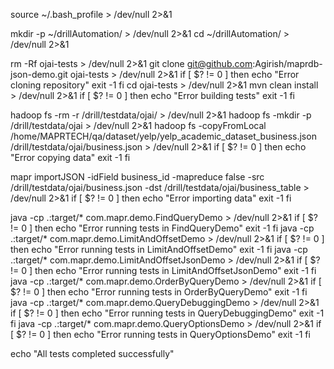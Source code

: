 source ~/.bash_profile > /dev/null 2>&1

mkdir -p ~/drillAutomation/ > /dev/null 2>&1
cd ~/drillAutomation/ > /dev/null 2>&1

rm -Rf ojai-tests > /dev/null 2>&1
git clone git@github.com:Agirish/maprdb-json-demo.git ojai-tests > /dev/null 2>&1
if [ $? != 0 ]
then
  echo "Error cloning repository"
  exit -1
fi
cd ojai-tests > /dev/null 2>&1
mvn clean install > /dev/null 2>&1
if [ $? != 0 ]
then
  echo "Error building tests"
  exit -1
fi

hadoop fs -rm -r /drill/testdata/ojai/ > /dev/null 2>&1
hadoop fs -mkdir -p /drill/testdata/ojai > /dev/null 2>&1
hadoop fs -copyFromLocal /home/MAPRTECH/qa/dataset/yelp/yelp_academic_dataset_business.json /drill/testdata/ojai/business.json > /dev/null 2>&1
if [ $? != 0 ]
then
  echo "Error copying data"
  exit -1
fi

mapr importJSON  -idField business_id -mapreduce false -src /drill/testdata/ojai/business.json -dst /drill/testdata/ojai/business_table > /dev/null 2>&1
if [ $? != 0 ]
then
  echo "Error importing data"
  exit -1
fi

java -cp .:target/*  com.mapr.demo.FindQueryDemo > /dev/null 2>&1
if [ $? != 0 ]
then
  echo "Error running tests in FindQueryDemo"
  exit -1
fi
java -cp .:target/*  com.mapr.demo.LimitAndOffsetDemo > /dev/null 2>&1
if [ $? != 0 ]
then
  echo "Error running tests in LimitAndOffsetDemo"
  exit -1
fi
java -cp .:target/*  com.mapr.demo.LimitAndOffsetJsonDemo > /dev/null 2>&1
if [ $? != 0 ]
then
  echo "Error running tests in LimitAndOffsetJsonDemo"
  exit -1
fi
java -cp .:target/*  com.mapr.demo.OrderByQueryDemo > /dev/null 2>&1
if [ $? != 0 ]
then
  echo "Error running tests in OrderByQueryDemo"
  exit -1
fi
java -cp .:target/*  com.mapr.demo.QueryDebuggingDemo > /dev/null 2>&1
if [ $? != 0 ]
then
  echo "Error running tests in QueryDebuggingDemo"
  exit -1
fi
java -cp .:target/*  com.mapr.demo.QueryOptionsDemo > /dev/null 2>&1
if [ $? != 0 ]
then
  echo "Error running tests in QueryOptionsDemo"
  exit -1
fi

echo "All tests completed successfully"

